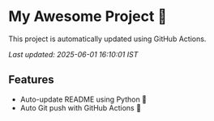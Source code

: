 # My Awesome Project 🚀

This project is automatically updated using GitHub Actions.

_Last updated: 2025-06-01 16:10:01 IST_

## Features
- Auto-update README using Python 🐍
- Auto Git push with GitHub Actions 🤖
